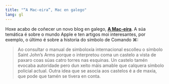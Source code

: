 ```yaml
---
title: "“A Mac-eira”, Mac en galego"
lang: gl
---
```


Hoxe acabo de coñecer un novo blog en galego, [**A Mac-eira**](https://twitter.com/mac_eira). A súa temática é sobre o mundo Apple e ten artigos moi interesantes, por exemplo, o último é sobre a historia do símbolo de Comando ⌘:

> Ao consultar o manual de simboloxía internacional escolleu o símbolo Saint John’s Arms porque o interpretou coma un castelo a vista de paxaro coas súas catro torres nas esquinas. Un castelo tamén evocaba autoridade pero dun xeito máis amable que calquera símbolo policial actual. Outra idea que se asocia aos castelos é a de maxia, que pode que tamén se tivera en conta.
